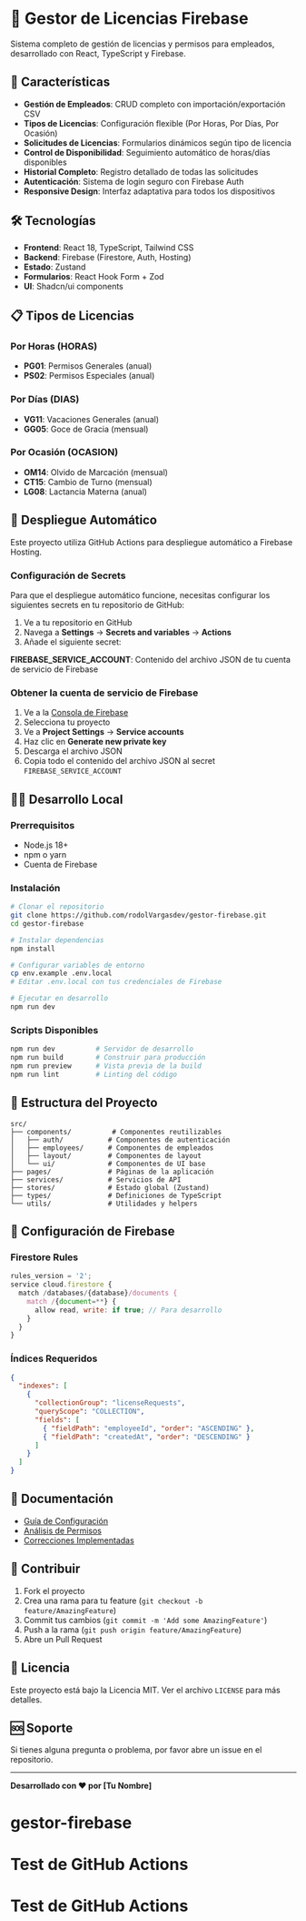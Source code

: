 # 🏢 Gestor de Licencias Firebase

Sistema completo de gestión de licencias y permisos para empleados, desarrollado con React, TypeScript y Firebase.

## 🚀 Características

- **Gestión de Empleados**: CRUD completo con importación/exportación CSV
- **Tipos de Licencias**: Configuración flexible (Por Horas, Por Días, Por Ocasión)
- **Solicitudes de Licencias**: Formularios dinámicos según tipo de licencia
- **Control de Disponibilidad**: Seguimiento automático de horas/días disponibles
- **Historial Completo**: Registro detallado de todas las solicitudes
- **Autenticación**: Sistema de login seguro con Firebase Auth
- **Responsive Design**: Interfaz adaptativa para todos los dispositivos

## 🛠️ Tecnologías

- **Frontend**: React 18, TypeScript, Tailwind CSS
- **Backend**: Firebase (Firestore, Auth, Hosting)
- **Estado**: Zustand
- **Formularios**: React Hook Form + Zod
- **UI**: Shadcn/ui components

## 📋 Tipos de Licencias

### Por Horas (HORAS)
- **PG01**: Permisos Generales (anual)
- **PS02**: Permisos Especiales (anual)

### Por Días (DIAS)
- **VG11**: Vacaciones Generales (anual)
- **GG05**: Goce de Gracia (mensual)

### Por Ocasión (OCASION)
- **OM14**: Olvido de Marcación (mensual)
- **CT15**: Cambio de Turno (mensual)
- **LG08**: Lactancia Materna (anual)

## 🚀 Despliegue Automático

Este proyecto utiliza GitHub Actions para despliegue automático a Firebase Hosting.

### Configuración de Secrets

Para que el despliegue automático funcione, necesitas configurar los siguientes secrets en tu repositorio de GitHub:

1. Ve a tu repositorio en GitHub
2. Navega a **Settings** → **Secrets and variables** → **Actions**
3. Añade el siguiente secret:

**FIREBASE_SERVICE_ACCOUNT**: Contenido del archivo JSON de tu cuenta de servicio de Firebase

### Obtener la cuenta de servicio de Firebase

1. Ve a la [Consola de Firebase](https://console.firebase.google.com/)
2. Selecciona tu proyecto
3. Ve a **Project Settings** → **Service accounts**
4. Haz clic en **Generate new private key**
5. Descarga el archivo JSON
6. Copia todo el contenido del archivo JSON al secret `FIREBASE_SERVICE_ACCOUNT`

## 🏃‍♂️ Desarrollo Local

### Prerrequisitos

- Node.js 18+
- npm o yarn
- Cuenta de Firebase

### Instalación

```bash
# Clonar el repositorio
git clone https://github.com/rodolVargasdev/gestor-firebase.git
cd gestor-firebase

# Instalar dependencias
npm install

# Configurar variables de entorno
cp env.example .env.local
# Editar .env.local con tus credenciales de Firebase

# Ejecutar en desarrollo
npm run dev
```

### Scripts Disponibles

```bash
npm run dev          # Servidor de desarrollo
npm run build        # Construir para producción
npm run preview      # Vista previa de la build
npm run lint         # Linting del código
```

## 📁 Estructura del Proyecto

```
src/
├── components/          # Componentes reutilizables
│   ├── auth/           # Componentes de autenticación
│   ├── employees/      # Componentes de empleados
│   ├── layout/         # Componentes de layout
│   └── ui/             # Componentes de UI base
├── pages/              # Páginas de la aplicación
├── services/           # Servicios de API
├── stores/             # Estado global (Zustand)
├── types/              # Definiciones de TypeScript
└── utils/              # Utilidades y helpers
```

## 🔧 Configuración de Firebase

### Firestore Rules

```javascript
rules_version = '2';
service cloud.firestore {
  match /databases/{database}/documents {
    match /{document=**} {
      allow read, write: if true; // Para desarrollo
    }
  }
}
```

### Índices Requeridos

```json
{
  "indexes": [
    {
      "collectionGroup": "licenseRequests",
      "queryScope": "COLLECTION",
      "fields": [
        { "fieldPath": "employeeId", "order": "ASCENDING" },
        { "fieldPath": "createdAt", "order": "DESCENDING" }
      ]
    }
  ]
}
```

## 📝 Documentación

- [Guía de Configuración](guia-gestor-licencias-firebase.md)
- [Análisis de Permisos](ANALISIS_PERMISOS.md)
- [Correcciones Implementadas](CORRECCIONES_COMPLETAS.md)

## 🤝 Contribuir

1. Fork el proyecto
2. Crea una rama para tu feature (`git checkout -b feature/AmazingFeature`)
3. Commit tus cambios (`git commit -m 'Add some AmazingFeature'`)
4. Push a la rama (`git push origin feature/AmazingFeature`)
5. Abre un Pull Request

## 📄 Licencia

Este proyecto está bajo la Licencia MIT. Ver el archivo `LICENSE` para más detalles.

## 🆘 Soporte

Si tienes alguna pregunta o problema, por favor abre un issue en el repositorio.

---

**Desarrollado con ❤️ por [Tu Nombre]**
# gestor-firebase
# Test de GitHub Actions
# Test de GitHub Actions
